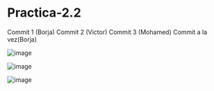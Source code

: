 # Practica-2.2


Commit 1 (Borja)
Commit 2 (Victor)
Commit 3 (Mohamed)
Commit a la vez(Borja)

![image](https://github.com/user-attachments/assets/ce323176-6a8b-4d5d-a03e-ce557f2f1972)

![image](https://github.com/user-attachments/assets/88b21ffb-fa56-4f98-a510-f58cf6dc685a)

![image](https://github.com/user-attachments/assets/fad7463c-fc0c-4e63-8cbc-fe0163b1ea90)
